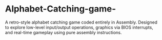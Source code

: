 # Alphabet-Catching-game-
A retro-style alphabet catching game coded entirely in Assembly. Designed to explore low-level input/output operations, graphics via BIOS interrupts, and real-time gameplay using pure assembly instructions.
